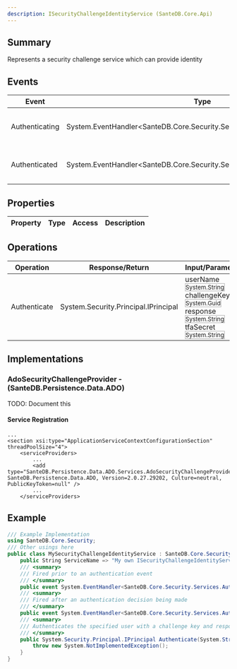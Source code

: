 ```yaml
---
description: ISecurityChallengeIdentityService (SanteDB.Core.Api)
---
```


## Summary
Represents a security challenge service which can provide identity

## Events

|Event|Type|Description|
|-|-|-|
|Authenticating|System.EventHandler&lt;SanteDB.Core.Security.Services.AuthenticatingEventArgs>|Fired prior to an authentication event|
|Authenticated|System.EventHandler&lt;SanteDB.Core.Security.Services.AuthenticatedEventArgs>|Fired after an authentication decision being made|

## Properties

|Property|Type|Access|Description|
|-|-|-|-|

## Operations

|Operation|Response/Return|Input/Parameter|Description|
|-|-|-|-|
|Authenticate|System.Security.Principal.IPrincipal|userName <small style='border:solid 1px #aaa'>System.String</small><br/>challengeKey <small style='border:solid 1px #aaa'>System.Guid</small><br/>response <small style='border:solid 1px #aaa'>System.String</small><br/>tfaSecret <small style='border:solid 1px #aaa'>System.String</small>|Authenticates the specified user with a challenge key and response|

## Implementations


### AdoSecurityChallengeProvider - (SanteDB.Persistence.Data.ADO)
TODO: Document this

#### Service Registration
```markup
...
<section xsi:type="ApplicationServiceContextConfigurationSection" threadPoolSize="4">
	<serviceProviders>
		...
		<add type="SanteDB.Persistence.Data.ADO.Services.AdoSecurityChallengeProvider, SanteDB.Persistence.Data.ADO, Version=2.0.27.29202, Culture=neutral, PublicKeyToken=null" />
		...
	</serviceProviders>
```
## Example
```csharp
/// Example Implementation
using SanteDB.Core.Security;
/// Other usings here
public class MySecurityChallengeIdentityService : SanteDB.Core.Security.ISecurityChallengeIdentityService { 
	public String ServiceName => "My own ISecurityChallengeIdentityService service";
	/// <summary>
	/// Fired prior to an authentication event
	/// </summary>
	public event System.EventHandler<SanteDB.Core.Security.Services.AuthenticatingEventArgs> Authenticating;
	/// <summary>
	/// Fired after an authentication decision being made
	/// </summary>
	public event System.EventHandler<SanteDB.Core.Security.Services.AuthenticatedEventArgs> Authenticated;
	/// <summary>
	/// Authenticates the specified user with a challenge key and response
	/// </summary>
	public System.Security.Principal.IPrincipal Authenticate(System.String userName,System.Guid challengeKey,System.String response,System.String tfaSecret){
		throw new System.NotImplementedException();
	}
}
```
